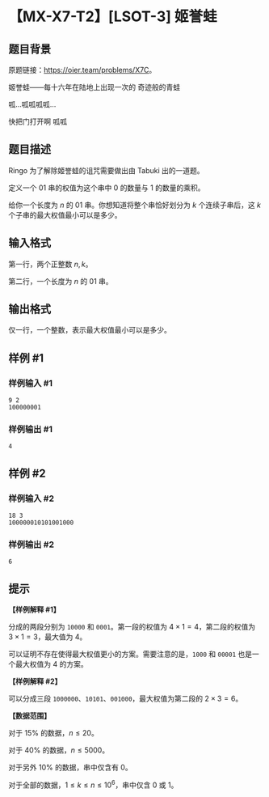 # 【MX-X7-T2】[LSOT-3] 姬誉蛙

## 题目背景

原题链接：<https://oier.team/problems/X7C>。

姬誉蛙——每十六年在陆地上出现一次的 奇迹般的青蛙

呱…呱呱呱呱…

快把门打开啊 呱呱

## 题目描述

Ringo 为了解除姬誉蛙的诅咒需要做出由 Tabuki 出的一道题。

定义一个 $01$ 串的权值为这个串中 $0$ 的数量与 $1$ 的数量的乘积。

给你一个长度为 $n$ 的 $01$ 串。你想知道将整个串恰好划分为 $k$ 个连续子串后，这 $k$ 个子串的最大权值最小可以是多少。

## 输入格式

第一行，两个正整数 $n, k$。

第二行，一个长度为 $n$ 的 $01$ 串。

## 输出格式

仅一行，一个整数，表示最大权值最小可以是多少。

## 样例 #1

### 样例输入 #1

```
9 2
100000001
```

### 样例输出 #1

```
4
```

## 样例 #2

### 样例输入 #2

```
18 3
100000010101001000
```

### 样例输出 #2

```
6
```

## 提示

**【样例解释 #1】**

分成的两段分别为 `10000` 和 `0001`。第一段的权值为 $4\times 1=4$，第二段的权值为 $3\times 1=3$，最大值为 $4$。

可以证明不存在使得最大权值更小的方案。需要注意的是，`1000` 和 `00001` 也是一个最大权值为 $4$ 的方案。

**【样例解释 #2】**

可以分成三段 `1000000`、`10101`、`001000`，最大权值为第二段的 $2\times 3=6$。

**【数据范围】**

对于 $15\%$ 的数据，$n\le 20$。

对于 $40\%$ 的数据，$n\le 5000$。

对于另外 $10\%$ 的数据，串中仅含有 $0$。

对于全部的数据，$1\le k\le n\le 10^6$，串中仅含 $0$ 或 $1$。